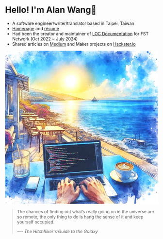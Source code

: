 # Hello! I'm Alan Wang👋

- A software engineer/writer/translator based in Taipei, Taiwan
- [Homepage](https://alankrantas.github.io/) and [résumé](https://www.cakeresume.com/krantas)
- Had been the creator and maintainer of [LOC Documentation](https://loc-documentation.vercel.app/) for FST Network (Oct 2022 ~ July 2024)
- Shared articles on [Medium](https://medium.com/@alankrantas) and Maker projects on [Hackster.io](https://www.hackster.io/alankrantas/projects)

![profile](profile.jpg)

> The chances of finding out what’s really going on in the universe are so remote, the only thing to do is hang the sense of it and keep yourself occupied.
> 
> --- _The Hitchhiker's Guide to the Galaxy_
